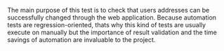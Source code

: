 The main purpose of this test is to check that users addresses can be successfully changed through the web application. 
Because automation tests are regression-oriented, thats why this kind of tests are usually execute on manually but the importance of result validation and the time savings of automation are invaluable to the project.
